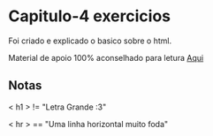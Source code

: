 # Capitulo-4 exercicios

Foi criado e explicado o basico sobre o html.

Material de apoio 100% aconselhado para letura [Aqui](https://github.com/gustavoguanabara/html-css/blob/master/aulas-pdf/04%20-%20Primeiros%20passos%20HTML.pdf)

## Notas

< h1 > != "Letra Grande :3"

< hr > == "Uma linha horizontal muito foda"
